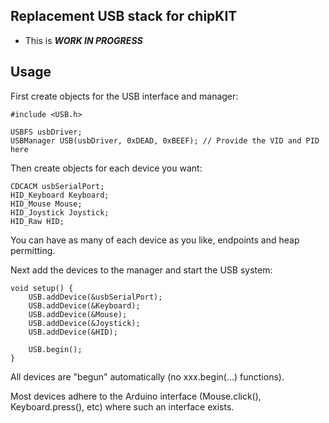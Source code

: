 Replacement USB stack for chipKIT
--------------------------------

* This is ***WORK IN PROGRESS***

Usage
-----

First create objects for the USB interface and manager:

    #include <USB.h>

    USBFS usbDriver;
    USBManager USB(usbDriver, 0xDEAD, 0xBEEF); // Provide the VID and PID here

Then create objects for each device you want:

    CDCACM usbSerialPort;
    HID_Keyboard Keyboard;
    HID_Mouse Mouse;
    HID_Joystick Joystick;
    HID_Raw HID;

You can have as many of each device as you like, endpoints and heap permitting.

Next add the devices to the manager and start the USB system:

    void setup() {
        USB.addDevice(&usbSerialPort);
        USB.addDevice(&Keyboard);
        USB.addDevice(&Mouse);
        USB.addDevice(&Joystick);
        USB.addDevice(&HID);

        USB.begin();
    }

All devices are "begun" automatically (no xxx.begin(...) functions).

Most devices adhere to the Arduino interface (Mouse.click(), Keyboard.press(), etc) where such an interface exists.
